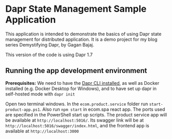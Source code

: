 # Dapr State Management Sample Application

This application is intended to demonstrate the basics of using Dapr state management for distributed application. It is a demo project for my blog series Demystifying Dapr, by Gagan Bajaj.

This version of the code is using Dapr 1.7

## Running the app development environment

**Prerequisites:** We need to have the [Dapr CLI installed](https://docs.dapr.io/getting-started/install-dapr-cli/), as well as Docker installed (e.g. Docker Desktop for Windows), and to have set up dapr in self-hosted mode with `dapr init`

Open two terminal windows. In the `ecom.product.service` folder run `start-product-app.ps1`. Also run `npm start` in ecom.spa react app. The ports used are specified in the PowerShell start up scripts. The product service app will be available at `http://localhost:5016/`. Its swagger link will be at `http://localhost:5016/swagger/index.html`, and the frontend app is available at `http://localhost:3000`
